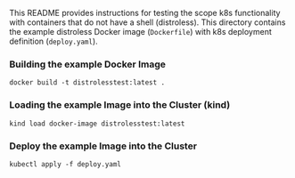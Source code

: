 This README provides instructions for testing the scope k8s functionality with containers that do not have a shell (distroless).
This directory contains the example distroless Docker image (`Dockerfile`) with k8s deployment definition (`deploy.yaml`).

### Building the example Docker Image

```
docker build -t distrolesstest:latest .
```

### Loading the example Image into the Cluster (kind)

```
kind load docker-image distrolesstest:latest
```

### Deploy the example Image into the Cluster

```
kubectl apply -f deploy.yaml
```
